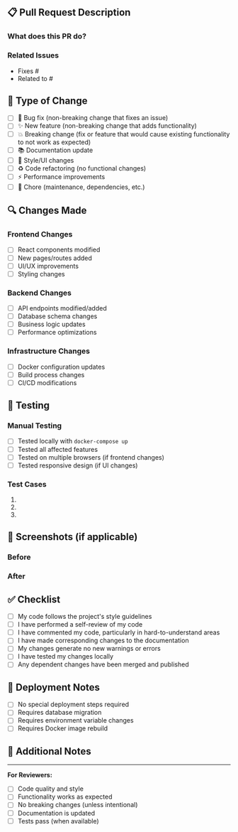 ## 📋 Pull Request Description

### What does this PR do?
<!-- Provide a clear and concise description of what this PR accomplishes -->

### Related Issues
<!-- Link any related issues using "Fixes #123" or "Closes #123" -->
- Fixes #
- Related to #

## 🧪 Type of Change
<!-- Check all that apply -->
- [ ] 🐛 Bug fix (non-breaking change that fixes an issue)
- [ ] ✨ New feature (non-breaking change that adds functionality)
- [ ] 💥 Breaking change (fix or feature that would cause existing functionality to not work as expected)
- [ ] 📚 Documentation update
- [ ] 🎨 Style/UI changes
- [ ] ♻️ Code refactoring (no functional changes)
- [ ] ⚡ Performance improvements
- [ ] 🧹 Chore (maintenance, dependencies, etc.)

## 🔍 Changes Made
<!-- Describe the changes in detail -->

### Frontend Changes
- [ ] React components modified
- [ ] New pages/routes added
- [ ] UI/UX improvements
- [ ] Styling changes

### Backend Changes
- [ ] API endpoints modified/added
- [ ] Database schema changes
- [ ] Business logic updates
- [ ] Performance optimizations

### Infrastructure Changes
- [ ] Docker configuration updates
- [ ] Build process changes
- [ ] CI/CD modifications

## 🧪 Testing
<!-- Describe how you tested your changes -->

### Manual Testing
- [ ] Tested locally with `docker-compose up`
- [ ] Tested all affected features
- [ ] Tested on multiple browsers (if frontend changes)
- [ ] Tested responsive design (if UI changes)

### Test Cases
<!-- List specific test scenarios you verified -->
1. 
2. 
3. 

## 📸 Screenshots (if applicable)
<!-- Add screenshots for UI changes -->

### Before
<!-- Screenshot of current state -->

### After
<!-- Screenshot of new state -->

## ✅ Checklist
<!-- Check all that apply -->
- [ ] My code follows the project's style guidelines
- [ ] I have performed a self-review of my code
- [ ] I have commented my code, particularly in hard-to-understand areas
- [ ] I have made corresponding changes to the documentation
- [ ] My changes generate no new warnings or errors
- [ ] I have tested my changes locally
- [ ] Any dependent changes have been merged and published

## 🚀 Deployment Notes
<!-- Any special considerations for deployment -->
- [ ] No special deployment steps required
- [ ] Requires database migration
- [ ] Requires environment variable changes
- [ ] Requires Docker image rebuild

## 📝 Additional Notes
<!-- Any additional information, concerns, or context -->

---

**For Reviewers:**
- [ ] Code quality and style
- [ ] Functionality works as expected
- [ ] No breaking changes (unless intentional)
- [ ] Documentation is updated
- [ ] Tests pass (when available) 